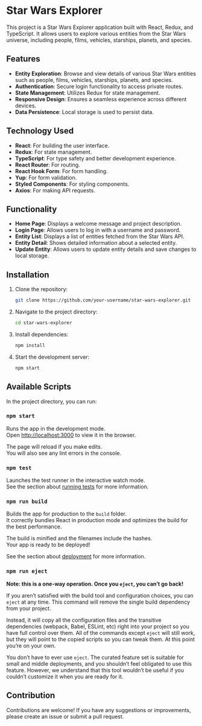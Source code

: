 # Star Wars Explorer

This project is a Star Wars Explorer application built with React, Redux, and TypeScript. It allows users to explore various entities from the Star Wars universe, including people, films, vehicles, starships, planets, and species.

## Features

- **Entity Exploration**: Browse and view details of various Star Wars entities such as people, films, vehicles, starships, planets, and species.
- **Authentication**: Secure login functionality to access private routes.
- **State Management**: Utilizes Redux for state management.
- **Responsive Design**: Ensures a seamless experience across different devices.
- **Data Persistence**: Local storage is used to persist data.

## Technology Used

- **React**: For building the user interface.
- **Redux**: For state management.
- **TypeScript**: For type safety and better development experience.
- **React Router**: For routing.
- **React Hook Form**: For form handling.
- **Yup**: For form validation.
- **Styled Components**: For styling components.
- **Axios**: For making API requests.

## Functionality

- **Home Page**: Displays a welcome message and project description.
- **Login Page**: Allows users to log in with a username and password.
- **Entity List**: Displays a list of entities fetched from the Star Wars API.
- **Entity Detail**: Shows detailed information about a selected entity.
- **Update Entity**: Allows users to update entity details and save changes to local storage.

## Installation

1. Clone the repository:
    ```sh
    git clone https://github.com/your-username/star-wars-explorer.git
    ```
2. Navigate to the project directory:
    ```sh
    cd star-wars-explorer
    ```
3. Install dependencies:
    ```sh
    npm install
    ```
4. Start the development server:
    ```sh
    npm start
    ```

## Available Scripts

In the project directory, you can run:

### `npm start`

Runs the app in the development mode.\
Open [http://localhost:3000](http://localhost:3000) to view it in the browser.

The page will reload if you make edits.\
You will also see any lint errors in the console.

### `npm test`

Launches the test runner in the interactive watch mode.\
See the section about [running tests](https://facebook.github.io/create-react-app/docs/running-tests) for more information.

### `npm run build`

Builds the app for production to the `build` folder.\
It correctly bundles React in production mode and optimizes the build for the best performance.

The build is minified and the filenames include the hashes.\
Your app is ready to be deployed!

See the section about [deployment](https://facebook.github.io/create-react-app/docs/deployment) for more information.

### `npm run eject`

**Note: this is a one-way operation. Once you `eject`, you can’t go back!**

If you aren’t satisfied with the build tool and configuration choices, you can `eject` at any time. This command will remove the single build dependency from your project.

Instead, it will copy all the configuration files and the transitive dependencies (webpack, Babel, ESLint, etc) right into your project so you have full control over them. All of the commands except `eject` will still work, but they will point to the copied scripts so you can tweak them. At this point you’re on your own.

You don’t have to ever use `eject`. The curated feature set is suitable for small and middle deployments, and you shouldn’t feel obligated to use this feature. However, we understand that this tool wouldn’t be useful if you couldn’t customize it when you are ready for it.

## Contribution

Contributions are welcome! If you have any suggestions or improvements, please create an issue or submit a pull request.
